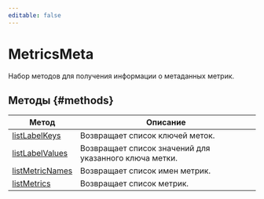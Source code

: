```yaml
---
editable: false
---
```


# MetricsMeta
Набор методов для получения информации о метаданных метрик.

## Методы {#methods}
Метод | Описание
--- | ---
[listLabelKeys](listLabelKeys.md) | Возвращает список ключей меток.
[listLabelValues](listLabelValues.md) | Возвращает список значений для указанного ключа метки.
[listMetricNames](listMetricNames.md) | Возвращает список имен метрик.
[listMetrics](listMetrics.md) | Возвращает список метрик.
